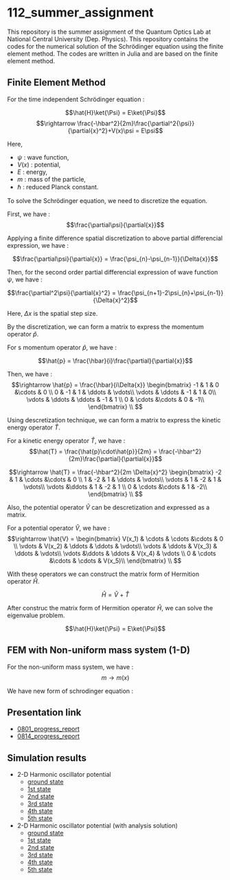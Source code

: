 # 112_summer_assignment

This repository is the summer assignment of the Quantum Optics Lab at National Central University (Dep. Physics). This repository contains the codes for the numerical solution of the Schrödinger equation using the finite element method. The codes are written in Julia and are based on the finite element method.

## Finite Element Method
For the time independent Schrödinger equation :

$$\hat{H}\ket{\Psi} = E\ket{\Psi}$$
$$\rightarrow \frac{-\hbar^2}{2m}\frac{\partial^2{\psi}}{\partial{x}^2}+V(x)\psi = E\psi$$

Here,
- $\psi$ : wave function,
- $V(x)$ : potential, 
- $E$ : energy, 
- $m$ : mass of the particle, 
- $\hbar$ : reduced Planck constant.

To solve the Schrödinger equation, we need to discretize the equation. 

First, we have :
$$\frac{\partial\psi}{\partial{x}}$$

Applying a finite difference spatial discretization to above partial differencial expression, we have :

$$\frac{\partial\psi}{\partial{x}} = \frac{\psi_{n}-\psi_{n-1}}{\Delta{x}}$$

Then, for the second order partial differencial expression of wave function $\psi$, we have :

$$\frac{\partial^2\psi}{\partial{x}^2} = \frac{\psi_{n+1}-2\psi_{n}+\psi_{n-1}}{\Delta{x}^2}$$

Here, $\Delta{x}$ is the spatial step size.

By the discretization, we can form a matrix to express the momentum operator $\hat{p}$.

For s momentum operator $\hat{p}$, we have :

$$\hat{p} = \frac{\hbar}{i}\frac{\partial}{\partial{x}}$$
    
Then, we have :
$$\rightarrow \hat{p} = \frac{\hbar}{i\Delta{x}}
\begin{bmatrix}
-1 & 1 & 0 &\cdots & 0 \\
0 & -1 & 1 & \ddots & \vdots\\
\vdots & \ddots & -1 & 1  & 0\\
\vdots & \ddots & \ddots & -1 & 1 \\
0 & \cdots &\cdots & 0 & -1\\
\end{bmatrix}
\\
$$

Using descretization technique, we can form a matrix to express the kinetic energy operator $\hat{T}$.

For a kinetic energy operator $\hat{T}$, we have :
$$\hat{T} = \frac{\hat{p}\cdot\hat{p}}{2m} = \frac{-\hbar^2}{2m}\frac{\partial}{\partial{x}}$$

$$\rightarrow \hat{T} = \frac{-\hbar^2}{2m \Delta{x}^2}
\begin{bmatrix}
-2 & 1 & \cdots &\cdots & 0 \\
1 & -2 & 1 & \ddots & \vdots\\
\vdots & 1 & -2 & 1  & \vdots\\
\vdots &\ddots & 1 & -2 & 1 \\
0 & \cdots &\cdots & 1 & -2\\
\end{bmatrix}
\\
$$

Also, the potential operator $\hat{V}$ can be descretization and expressed as a matrix.

For a potential operator $\hat{V}$, we have :
$$\rightarrow \hat{V} = 
\begin{bmatrix}
V(x_1) & \cdots & \cdots &\cdots & 0 \\
\vdots & V(x_2) & \ddots & \ddots & \vdots\\
\vdots & \ddots & V(x_3) & \ddots  & \vdots\\
\vdots &\ddots & \ddots & V(x_4) & \vdots \\
0 & \cdots &\cdots & \cdots & V(x_5)\\
\end{bmatrix}
\\
$$

With these operators we can construct the matrix form of Hermition operator $\hat{H}$.

$$\hat{H} = \hat{V}+\hat{T}$$

After construc the matrix form of Hermition operator $\hat{H}$, we can solve the eigenvalue problem.

$$\hat{H}\ket{\Psi} = E\ket{\Psi}$$

## FEM with Non-uniform mass system (1-D)

For the non-uniform mass system, we have :
$$m\rightarrow{m(x)}$$

We have new form of schrodinger equation :


## Presentation link

- [0801_progress_report](https://nightlan1015297.github.io/112_summer_assignment/slides/0801_pogress_reports_Raw.html)
- [0814_progress_report](https://nightlan1015297.github.io/112_summer_assignment/slides/0814_pogress_reports_Raw.html)

## Simulation results
- 2-D Harmonic oscillator potential
    - [ground state](https://nightlan1015297.github.io/112_summer_assignment/result/2-d_harmonic_oscillator_potential/py-no0state.html)
    - [1st state](https://nightlan1015297.github.io/112_summer_assignment/result/2-d_harmonic_oscillator_potential/py-no1state.html)
    - [2nd state](https://nightlan1015297.github.io/112_summer_assignment/result/2-d_harmonic_oscillator_potential/py-no2state.html)
    - [3rd state](https://nightlan1015297.github.io/112_summer_assignment/result/2-d_harmonic_oscillator_potential/py-no3state.html)
    - [4th state](https://nightlan1015297.github.io/112_summer_assignment/result/2-d_harmonic_oscillator_potential/py-no4state.html)
    - [5th state](https://nightlan1015297.github.io/112_summer_assignment/result/2-d_harmonic_oscillator_potential/py-no5state.html)
- 2-D Harmonic oscillator potential (with analysis solution)
    - [ground state](https://nightlan1015297.github.io/112_summer_assignment/result/2-D_harmonic_oscillator_potential_with_analysis_sol/0th_eigenvec.html)
    - [1st state](https://nightlan1015297.github.io/112_summer_assignment/result/2-D_harmonic_oscillator_potential_with_analysis_sol/1st_eigenvec.html)
    - [2nd state](https://nightlan1015297.github.io/112_summer_assignment/result/2-D_harmonic_oscillator_potential_with_analysis_sol/2nd_eigenvec.html)
    - [3rd state](https://nightlan1015297.github.io/112_summer_assignment/result/2-D_harmonic_oscillator_potential_with_analysis_sol/3rd_eigenvec.html)
    - [4th state](https://nightlan1015297.github.io/112_summer_assignment/result/2-D_harmonic_oscillator_potential_with_analysis_sol/4th_eigenvec.html)
    - [5th state](https://nightlan1015297.github.io/112_summer_assignment/result/2-D_harmonic_oscillator_potential_with_analysis_sol/5th_eigenvec.html)